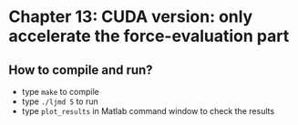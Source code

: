 # Chapter 13: CUDA version: only accelerate the force-evaluation part

## How to compile and run?
  * type `make` to compile
  * type `./ljmd 5` to run
  * type `plot_results` in Matlab command window to check the results

